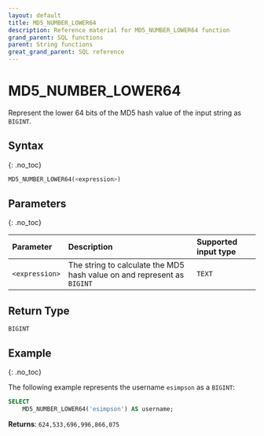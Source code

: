 ```yaml
---
layout: default
title: MD5_NUMBER_LOWER64
description: Reference material for MD5_NUMBER_LOWER64 function
grand_parent: SQL functions
parent: String functions
great_grand_parent: SQL reference
---
```


# MD5\_NUMBER\_LOWER64

Represent the lower 64 bits of the MD5 hash value of the input string as `BIGINT`.

## Syntax
{: .no_toc}

```sql
MD5_NUMBER_LOWER64(<expression>)
```

## Parameters 
{: .no_toc}

| Parameter  | Description                                                              | Supported input type | 
| :---------- | :------------------------------------------------------------------------ | :-------|
| `<expression>` | The string to calculate the MD5 hash value on and represent as `BIGINT` | `TEXT` | 

## Return Type
`BIGINT`

## Example
{: .no_toc}

The following example represents the username `esimpson` as a `BIGINT`: 

```sql
SELECT
	MD5_NUMBER_LOWER64('esimpson') AS username;
```

**Returns**: `624,533,696,996,866,075`
